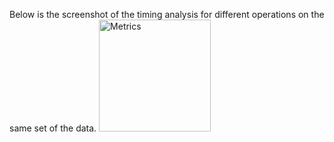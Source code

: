 Below is the screenshot of the timing analysis for different operations on the same set of the data.
<img width="179" alt="Metrics" src="https://github.com/poojasahu10/PortableDS-library/assets/40976022/45c925bf-70d7-440f-965c-a0396e383c5c">

